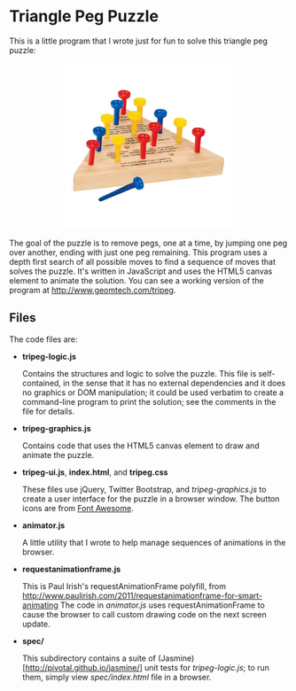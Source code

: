 Triangle Peg Puzzle
===================

This is a little program that I wrote just for fun to solve this triangle peg puzzle:

<p align="center">
  <img src="./puzzle.jpg?raw=true"/>
</p>

The goal of the puzzle is to remove pegs, one at a time, by jumping
one peg over another, ending with just one peg remaining.  This
program uses a depth first search of all possible moves to find a
sequence of moves that solves the puzzle.  It's written in JavaScript
and uses the HTML5 canvas element to animate the solution.  You can
see a working version of the program at http://www.geomtech.com/tripeg.

Files
-----

The code files are:

* **tripeg-logic.js**

  Contains the structures and logic to solve the puzzle.  This file is self-contained,
  in the sense that it has no external dependencies and it does no graphics or DOM manipulation;
  it could be used verbatim to create a command-line program to print the solution; see
  the comments in the file for details.
  
* **tripeg-graphics.js**

  Contains code that uses the HTML5 canvas element to draw and animate the puzzle.
  
* **tripeg-ui.js**, **index.html**, and **tripeg.css**

  These files use jQuery, Twitter Bootstrap, and *tripeg-graphics.js* to create a user
  interface for the puzzle in a browser window.  The button icons are from
  [Font Awesome](http://fontawesome.io/).

* **animator.js**

  A little utility that I wrote to help manage sequences of animations in the browser.
  
* **requestanimationframe.js**

  This is Paul Irish's requestAnimationFrame polyfill, from
  http://www.paulirish.com/2011/requestanimationframe-for-smart-animating
  The code in *animator.js* uses requestAnimationFrame to cause the
  browser to call custom drawing code on the next screen update.

* **spec/**

  This subdirectory contains a suite of
  (Jasmine)[http://pivotal.github.io/jasmine/] unit tests for
  *tripeg-logic.js*; to run them, simply view *spec/index.html* file
  in a browser.
